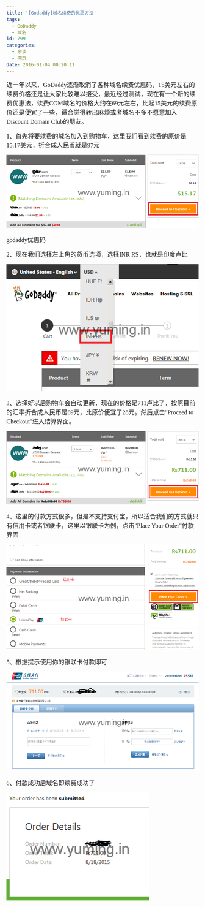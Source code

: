 ```yaml
---
title: '[Godaddy]域名续费的优惠方法'
tags:
  - GoDaddy
  - 域名
id: 799
categories:
  - 杂谈
  - 网页
date: 2016-01-04 00:20:11
---
```


<span style="font-family: 微软雅黑; font-size: 12pt;">近一年以来，GoDaddy逐渐取消了各种域名续费优惠码，15美元左右的续费价格还是让大家比较难以接受，最近经过测试，现在有一个新的续费优惠法，续费COM域名的价格大约在69元左右，比起15美元的续费原价还是便宜了一些，适合觉得转出麻烦或者域名不多不愿意加入Discount Domain Club的朋友。
 </span>

<span style="font-family: 微软雅黑; font-size: 12pt;">1、首先将要续费的域名加入到购物车，这里我们看到续费的原价是15.17美元，折合成人民币就是97元
 </span>

![](/wp-content/uploads/2016/01/010316_1619_Godaddy1.png)<span style="font-family: 微软雅黑; font-size: 12pt;">
 </span>

<span style="font-family: 微软雅黑; font-size: 12pt;">godaddy优惠码
 </span>

<span style="font-family: 微软雅黑; font-size: 12pt;">2、现在我们选择左上角的货币选项，选择INR RS，也就是印度卢比
 </span>

![](/wp-content/uploads/2016/01/010316_1619_Godaddy2.png)<span style="font-family: 微软雅黑; font-size: 12pt;">
 </span>

<span style="font-family: 微软雅黑; font-size: 12pt;">3、选择好以后购物车会自动更新，现在的价格是711卢比了，按照目前的汇率折合成人民币是69元，比原价便宜了28元。然后点击"Proceed to Checkout"进入结算界面。
 </span>

![](/wp-content/uploads/2016/01/010316_1619_Godaddy3.png)<span style="font-family: 微软雅黑; font-size: 12pt;">
 </span>

<span style="font-family: 微软雅黑; font-size: 12pt;">4、这里的付款方式很多，但是不支持支付宝，所以适合我们的方式就只有信用卡或者银联卡，这里以银联卡为例，点击"Place Your Order"付款界面
 </span>

![](/wp-content/uploads/2016/01/010316_1619_Godaddy4.png)<span style="font-family: 微软雅黑; font-size: 12pt;">
 </span>

<span style="font-family: 微软雅黑; font-size: 12pt;">5、根据提示使用你的银联卡付款即可
 </span>

![](/wp-content/uploads/2016/01/010316_1619_Godaddy5.png)<span style="font-family: 微软雅黑; font-size: 12pt;">
 </span>

<span style="font-family: 微软雅黑; font-size: 12pt;">6、付款成功后域名即续费成功了
 </span>

![](/wp-content/uploads/2016/01/010316_1619_Godaddy6.png)